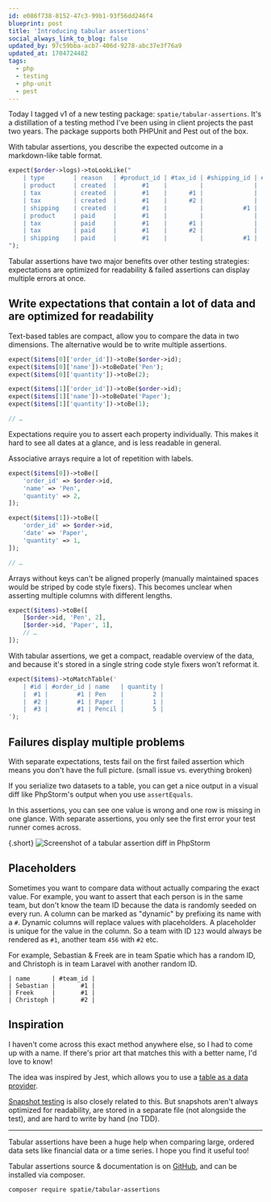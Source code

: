 ```yaml
---
id: e086f738-8152-47c3-99b1-93f56dd246f4
blueprint: post
title: 'Introducing tabular assertions'
social_always_link_to_blog: false
updated_by: 97c59bba-acb7-406d-9278-abc37e3f76a9
updated_at: 1704724482
tags:
  - php
  - testing
  - php-unit
  - pest
---
```

Today I tagged v1 of a new testing package: `spatie/tabular-assertions`. It's a distillation of a testing method I've been using in client projects the past two years. The package supports both PHPUnit and Pest out of the box.

With tabular assertions, you describe the expected outcome in a markdown-like table format.

<!--more-->

```php
expect($order->logs)->toLookLike("
    | type        | reason   | #product_id | #tax_id | #shipping_id | #payment_id | price | paid  | refunded |
    | product     | created  |       #1    |         |              |             | 80_00 | 80_00 |     0_00 |
    | tax         | created  |       #1    |      #1 |              |             |  5_00 |  5_00 |     0_00 |
    | tax         | created  |       #1    |      #2 |              |             | 10_00 | 10_00 |     0_00 |
    | shipping    | created  |       #1    |         |           #1 |             |  5_00 |  5_00 |     0_00 |
    | product     | paid     |       #1    |         |              |          #1 |  0_00 |  0_00 |     2_00 |
    | tax         | paid     |       #1    |      #1 |              |          #1 |  0_00 |  0_00 |     0_00 |
    | tax         | paid     |       #1    |      #2 |              |          #1 |  0_00 |  0_00 |     0_00 |
    | shipping    | paid     |       #1    |         |           #1 |          #1 |  0_00 |  0_00 |     0_00 |
");
```

Tabular assertions have two major benefits over other testing strategies: expectations are optimized for readability & failed assertions can display multiple errors at once.

## Write expectations that contain a lot of data and are optimized for readability

Text-based tables are compact, allow you to compare the data in two dimensions. The alternative would be to write multiple assertions.

```php
expect($items[0]['order_id'])->toBe($order->id);
expect($items[0]['name'])->toBeDate('Pen');
expect($items[0]['quantity'])->toBe(2);

expect($items[1]['order_id'])->toBe($order->id);
expect($items[1]['name'])->toBeDate('Paper');
expect($items[1]['quantity'])->toBe(1);

// …
```

Expectations require you to assert each property individually. This makes it hard to see all dates at a glance, and is less readable in general.

Associative arrays require a lot of repetition with labels.

```php
expect($items[0])->toBe([
    'order_id' => $order->id,
    'name' => 'Pen',
    'quantity' => 2,
]);

expect($items[1])->toBe([
    'order_id' => $order->id,
    'date' => 'Paper',
    'quantity' => 1,
]);

// …
```

Arrays without keys can't be aligned properly (manually maintained spaces would be striped by code style fixers). This becomes unclear when asserting multiple columns with different lengths.

```php
expect($items)->toBe([
    [$order->id, 'Pen', 2],
    [$order->id, 'Paper', 1],
    // …
]);
```

With tabular assertions, we get a compact, readable overview of the data, and because it's stored in a single string code style fixers won't reformat it.

```php
expect($items)->toMatchTable('
    | #id | #order_id | name   | quantity |
    |  #1 |        #1 | Pen    |        2 |
    |  #2 |        #1 | Paper  |        1 |
    |  #3 |        #1 | Pencil |        5 |
');
```

## Failures display multiple problems

With separate expectations, tests fail on the first failed assertion which means you don't have the full picture. (small issue vs. everything broken)

If you serialize two datasets to a table, you can get a nice output in a visual diff like PhpStorm's output when you use `assertEquals`.

In this assertions, you can see one value is wrong and one row is missing in one glance. With separate assertions, you only see the first error your test runner comes across.

{.short}
![Screenshot of a tabular assertion diff in PhpStorm](https://sebastiandedeyne.com/assets/tabular-assertions.webp)

## Placeholders

Sometimes you want to compare data without actually comparing the exact value. For example, you want to assert that each person is in the same team, but don't know the team ID because the data is randomly seeded on every run. A column can be marked as "dynamic" by prefixing its name with a `#`. Dynamic columns will replace values with placeholders. A placeholder is unique for the value in the column. So a team with ID `123` would always be rendered as `#1`, another team `456` with `#2` etc.

For example, Sebastian & Freek are in team Spatie which has a random ID, and Christoph is in team Laravel with another random ID.

```
| name      | #team_id |
| Sebastian |       #1 |
| Freek     |       #1 |
| Christoph |       #2 |
```

## Inspiration

I haven't come across this exact method anywhere else, so I had to come up with a name. If there's prior art that matches this with a better name, I'd love to know!

The idea was inspired by Jest, which allows you to use a [table as a data provider](https://maxoid.io/using-table-in-method-it.each-of-jest/).

[Snapshot testing](https://github.com/spatie/phpunit-snapshot-assertions) is also closely related to this. But snapshots aren't always optimized for readability, are stored in a separate file (not alongside the test), and are hard to write by hand (no TDD).

---

Tabular assertions have been a huge help when comparing large, ordered data sets like financial data or a time series. I hope you find it useful too!

Tabular assertions source & documentation is on [GitHub](https://github.com/spatie/tabular-assertions), and can be installed via composer.

```sh
composer require spatie/tabular-assertions
```
